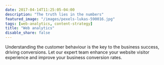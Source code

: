 ```yaml
---
date: 2017-04-14T11:25:05-04:00
description: "The truth lies in the numbers"
featured_image: "/images/pexels-lukas-590016.jpg"
tags: [web-analytics, content-strategy]
title: "Web analytics"
disable_share: false
---
```

Understanding the customer behaviour is the key to the business success, driving conversions. Let our expert team enhance your website visitor experience and improve your business conversion rates.